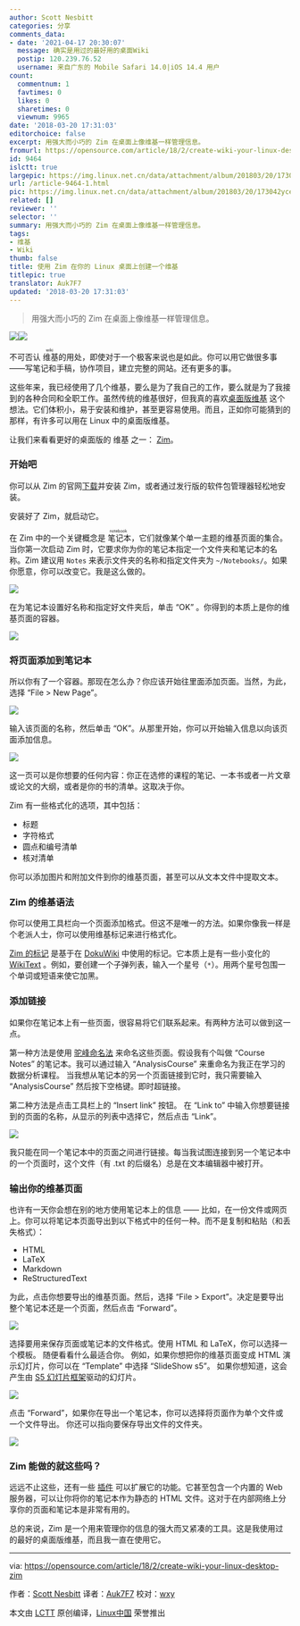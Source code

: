 ```yaml
---
author: Scott Nesbitt
categories: 分享
comments_data:
- date: '2021-04-17 20:30:07'
  message: 确实是用过的最好用的桌面Wiki
  postip: 120.239.76.52
  username: 来自广东的 Mobile Safari 14.0|iOS 14.4 用户
count:
  commentnum: 1
  favtimes: 0
  likes: 0
  sharetimes: 0
  viewnum: 9965
date: '2018-03-20 17:31:03'
editorchoice: false
excerpt: 用强大而小巧的 Zim 在桌面上像维基一样管理信息。
fromurl: https://opensource.com/article/18/2/create-wiki-your-linux-desktop-zim
id: 9464
islctt: true
largepic: https://img.linux.net.cn/data/attachment/album/201803/20/173042yce2cg9q5x09fsf3.jpg
url: /article-9464-1.html
pic: https://img.linux.net.cn/data/attachment/album/201803/20/173042yce2cg9q5x09fsf3.jpg.thumb.jpg
related: []
reviewer: ''
selector: ''
summary: 用强大而小巧的 Zim 在桌面上像维基一样管理信息。
tags:
- 维基
- Wiki
thumb: false
title: 使用 Zim 在你的 Linux 桌面上创建一个维基
titlepic: true
translator: Auk7F7
updated: '2018-03-20 17:31:03'
---
```



> 
> 用强大而小巧的 Zim 在桌面上像维基一样管理信息。
> 
> 
> 


![](/data/attachment/album/201803/20/173042yce2cg9q5x09fsf3.jpg)![](/data/attachment/album/201803/20/173042yce2cg9q5x09fsf3.jpg)


不可否认<ruby> 维基 <rt>  wiki </rt></ruby>的用处，即使对于一个极客来说也是如此。你可以用它做很多事——写笔记和手稿，协作项目，建立完整的网站。还有更多的事。


这些年来，我已经使用了几个维基，要么是为了我自己的工作，要么就是为了我接到的各种合同和全职工作。虽然传统的维基很好，但我真的喜欢[桌面版维基](https://opensource.com/article/17/2/3-desktop-wikis) 这个想法。它们体积小，易于安装和维护，甚至更容易使用。而且，正如你可能猜到的那样，有许多可以用在 Linux 中的桌面版维基。


让我们来看看更好的桌面版的 维基 之一： [Zim](http://zim-wiki.org/)。


### 开始吧


你可以从 Zim 的官网[下载](http://zim-wiki.org/downloads.html)并安装 Zim，或者通过发行版的软件包管理器轻松地安装。


安装好了 Zim，就启动它。


在 Zim 中的一个关键概念是<ruby> 笔记本 <rt>  notebook </rt></ruby>，它们就像某个单一主题的维基页面的集合。当你第一次启动 Zim 时，它要求你为你的笔记本指定一个文件夹和笔记本的名称。Zim 建议用 `Notes` 来表示文件夹的名称和指定文件夹为 `~/Notebooks/`。如果你愿意，你可以改变它。我是这么做的。


![](/data/attachment/album/201803/20/173106qzougi3dvgrt0iii.png)


在为笔记本设置好名称和指定好文件夹后，单击 “OK” 。你得到的本质上是你的维基页面的容器。


![](/data/attachment/album/201803/20/173107qbed868bt8bb6u6v.png)


### 将页面添加到笔记本


所以你有了一个容器。那现在怎么办？你应该开始往里面添加页面。当然，为此，选择 “File > New Page”。


![](/data/attachment/album/201803/20/173107mii1ioumm0von0o6.png)


输入该页面的名称，然后单击 “OK”。从那里开始，你可以开始输入信息以向该页面添加信息。


![](/data/attachment/album/201803/20/173108hpf7lzy8bfzbmplz.png)


这一页可以是你想要的任何内容：你正在选修的课程的笔记、一本书或者一片文章或论文的大纲，或者是你的书的清单。这取决于你。


Zim 有一些格式化的选项，其中包括：


* 标题
* 字符格式
* 圆点和编号清单
* 核对清单


你可以添加图片和附加文件到你的维基页面，甚至可以从文本文件中提取文本。


### Zim 的维基语法


你可以使用工具栏向一个页面添加格式。但这不是唯一的方法。如果你像我一样是个老派人士，你可以使用维基标记来进行格式化。


[Zim 的标记](http://zim-wiki.org/manual/Help/Wiki_Syntax.html) 是基于在 [DokuWiki](https://www.dokuwiki.org/wiki:syntax) 中使用的标记。它本质上是有一些小变化的 [WikiText](http://en.wikipedia.org/wiki/Wikilink) 。例如，要创建一个子弹列表，输入一个星号（`*`）。用两个星号包围一个单词或短语来使它加黑。


### 添加链接


如果你在笔记本上有一些页面，很容易将它们联系起来。有两种方法可以做到这一点。


第一种方法是使用 [驼峰命名法](https://en.wikipedia.org/wiki/Camel_case) 来命名这些页面。假设我有个叫做 “Course Notes” 的笔记本。我可以通过输入 “AnalysisCourse” 来重命名为我正在学习的数据分析课程。 当我想从笔记本的另一个页面链接到它时，我只需要输入 “AnalysisCourse” 然后按下空格键。即时超链接。


第二种方法是点击工具栏上的 “Insert link” 按钮。 在 “Link to” 中输入你想要链接到的页面的名称，从显示的列表中选择它，然后点击 “Link”。


![](/data/attachment/album/201803/20/173108nhivv77iaija7zt2.png)


我只能在同一个笔记本中的页面之间进行链接。每当我试图连接到另一个笔记本中的一个页面时，这个文件（有 .txt 的后缀名）总是在文本编辑器中被打开。


### 输出你的维基页面


也许有一天你会想在别的地方使用笔记本上的信息 —— 比如，在一份文件或网页上。你可以将笔记本页面导出到以下格式中的任何一种。而不是复制和粘贴（和丢失格式）：


* HTML
* LaTeX
* Markdown
* ReStructuredText


为此，点击你想要导出的维基页面。然后，选择 “File > Export”。决定是要导出整个笔记本还是一个页面，然后点击 “Forward”。


![](/data/attachment/album/201803/20/173109nvyj199i880i0rx9.png)


选择要用来保存页面或笔记本的文件格式。使用 HTML 和 LaTeX，你可以选择一个模板。 随便看看什么最适合你。 例如，如果你想把你的维基页面变成 HTML 演示幻灯片，你可以在 “Template” 中选择 “SlideShow s5”。 如果你想知道，这会产生由 [S5 幻灯片框架](https://meyerweb.com/eric/tools/s5/)驱动的幻灯片。


![](/data/attachment/album/201803/20/173109f227cz82egqc7ys4.png)


点击 “Forward”，如果你在导出一个笔记本，你可以选择将页面作为单个文件或一个文件导出。 你还可以指向要保存导出文件的文件夹。


![](/data/attachment/album/201803/20/173109htczprazaaaoioit.png)


### Zim 能做的就这些吗？


远远不止这些，还有一些 [插件](http://zim-wiki.org/manual/Plugins.html) 可以扩展它的功能。它甚至包含一个内置的 Web 服务器，可以让你将你的笔记本作为静态的 HTML 文件。这对于在内部网络上分享你的页面和笔记本是非常有用的。


总的来说，Zim 是一个用来管理你的信息的强大而又紧凑的工具。这是我使用过的最好的桌面版维基，而且我一直在使用它。




---


via: <https://opensource.com/article/18/2/create-wiki-your-linux-desktop-zim>


作者：[Scott Nesbitt](https://opensource.com/users/scottnesbitt) 译者：[Auk7F7](https://github.com/Auk7F7) 校对：[wxy](https://github.com/wxy)


本文由 [LCTT](https://github.com/LCTT/TranslateProject) 原创编译，[Linux中国](https://linux.cn/) 荣誉推出